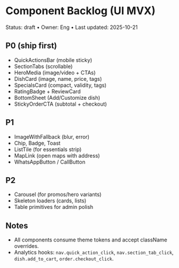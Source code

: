 # Component Backlog (UI MVX)

Status: draft • Owner: Eng • Last updated: 2025-10-21

## P0 (ship first)
- QuickActionsBar (mobile sticky)
- SectionTabs (scrollable)
- HeroMedia (image/video + CTAs)
- DishCard (image, name, price, tags)
- SpecialsCard (compact, validity, tags)
- RatingBadge + ReviewCard
- BottomSheet (Add/Customize dish)
- StickyOrderCTA (subtotal + checkout)

## P1
- ImageWithFallback (blur, error)
- Chip, Badge, Toast
- ListTile (for essentials strip)
- MapLink (open maps with address)
- WhatsAppButton / CallButton

## P2
- Carousel (for promos/hero variants)
- Skeleton loaders (cards, lists)
- Table primitives for admin polish

## Notes
- All components consume theme tokens and accept className overrides.
- Analytics hooks: `nav.quick_action_click`, `nav.section_tab_click`, `dish.add_to_cart`, `order.checkout_click`.

